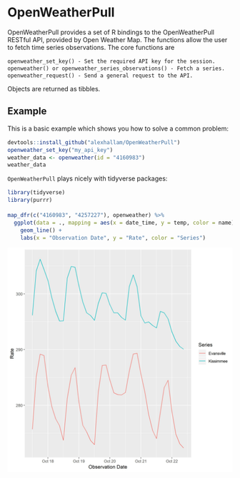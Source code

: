 <!-- README.md is generated from README.Rmd. Please edit that file -->
OpenWeatherPull
===============

OpenWeatherPull provides a set of R bindings to the OpenWeatherPull RESTful API, provided by Open Weather Map. The functions allow the user to fetch time series observations. The core functions are

    openweather_set_key() - Set the required API key for the session.
    openweather() or openweather_series_observations() - Fetch a series.
    openweather_request() - Send a general request to the API.

Objects are returned as tibbles.

Example
-------

This is a basic example which shows you how to solve a common problem:

``` r
devtools::install_github("alexhallam/OpenWeatherPull")
openweather_set_key("my_api_key")
weather_data <- openweather(id = "4160983")
weather_data
```

`OpenWeatherPull` plays nicely with tidyverse packages:

``` r
library(tidyverse)
library(purrr)

map_dfr(c("4160983", "4257227"), openweather) %>%
  ggplot(data = ., mapping = aes(x = date_time, y = temp, color = name)) +
    geom_line() +
    labs(x = "Observation Date", y = "Rate", color = "Series")
```

![](img/ts_plot.jpg)
